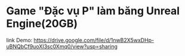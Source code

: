 # Game "Đặc vụ P" làm băng Unreal Engine(20GB)

link Demo: https://drive.google.com/file/d/1nwB2X5wxDHp-uBNQbCf9uoXI3sc0Xmq0/view?usp=sharing
